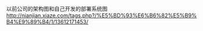 以前公司的架构图和自己开发的部署系统图
http://nianjian.xiaze.com/tags.php?/%E5%BD%93%E6%B6%82%E5%B9%B4%E9%89%B4/1/13612171453/

